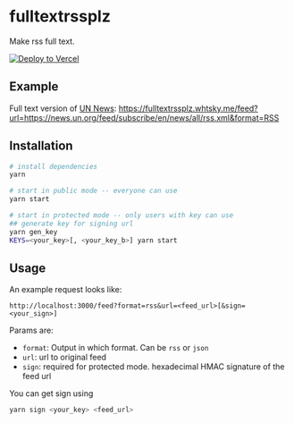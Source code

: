 # fulltextrssplz

Make rss full text.

[![Deploy to Vercel](https://vercel.com//button)](https://vercel.com/import/project?template=https://github.com/whtsky/fulltextrssplz)

## Example

Full text version of [UN News](https://news.un.org/feed/subscribe/en/news/all/rss.xml): https://fulltextrssplz.whtsky.me/feed?url=https://news.un.org/feed/subscribe/en/news/all/rss.xml&format=RSS

## Installation

```bash
# install dependencies
yarn

# start in public mode -- everyone can use
yarn start

# start in protected mode -- only users with key can use
## generate key for signing url
yarn gen_key
KEYS=<your_key>[, <your_key_b>] yarn start
```

## Usage

An example request looks like:

```
http://localhost:3000/feed?format=rss&url=<feed_url>[&sign=<your_sign>]
```

Params are:

- `format`: Output in which format. Can be `rss` or `json`
- `url`: url to original feed
- `sign`: required for protected mode. hexadecimal HMAC signature of the feed url

You can get sign using

```bash
yarn sign <your_key> <feed_url>
```
